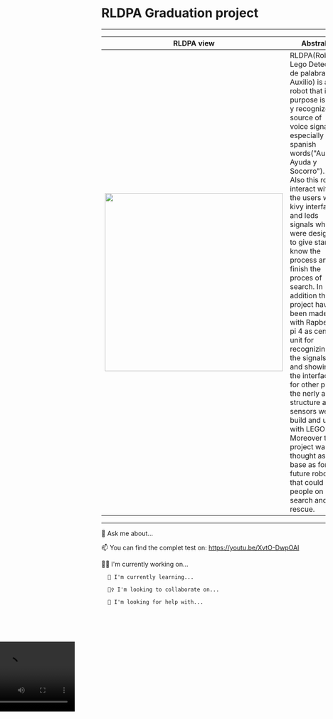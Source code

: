 <h1>RLDPA Graduation project</h1>
<hr>

| RLDPA view            | Abstrab                                                          |
| ----------------- | ------------------------------------------------------------------ |
|<img src="https://github.com/FabianSVega/university/assets/104441426/a38df520-455d-4491-85a9-78299ce28268" alt="" width ="400dp">|RLDPA(Robot Lego Detector de palabras de Auxilio) is a robot that it purpose is find y recognize source of voice signals, especially the spanish words("Auxilio, Ayuda y Socorro"). Also this robot interact with the users with kivy interface and leds signals which were designed to give start, know the process and finish the proces of search. In addition this project have been made with  Rapberry pi 4 as central unit for recognizing the signals, and showing the interface, for other part the nerly all structure and sensors were build and used with LEGO. Moreover this project was thought as base as for future robots that could help people on search and rescue.|
<hr>

💬 Ask me about...

📫 You can find the complet test on: https://youtu.be/XvtO-DwpOAI


     
   👩‍💻 I'm currently working on...

      🧠 I'm currently learning...

      👯‍♀️ I'm looking to collaborate on...

      🤔 I'm looking for help with...
<video  style="position: absolute; transform: translate(-373px, 68px); width: 313px;" src="
"></video>   
   </div>
    
